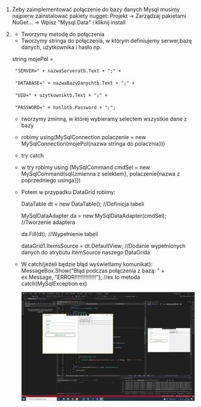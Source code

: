 1. Żeby zaimplementować połączenie do bazy danych Mysql musimy najpierw zainstalować pakiety nugget:
    Projekt -> Zarządzaj pakietami NuGet... -> Wpisz "Mysql.Data" i kliknij install
2. 
    - Tworzymy metodę do połączenia
    - Tworzymy stringa do połączenia, w którym definiujemy serwer,bazę danych, użytkownika i hasło np. 

    string mojePol =
   
        "SERVER=" + nazwaServeratb.Text + ";" +
   
        "DATABASE=" + nazwaBazyDanychtb.Text + ";" +
   
        "UID=" + uzytkowniktb.Text + ";" +
   
        "PASSWORD=" + haslotb.Password + ";"; 


    - tworzymy zminną, w której wybieramy selectem wszystkie dane z bazy
    - robimy using(MySqlConnection polaczenie = new MySqlConnection(mojePol{nazwa stringa do polacznia}))
    - try catch
    - w try robimy using (MySqlCommand  cmdSel = new MySqlCommand(sql{zmienna z selektem}, polaczenie{nazwa z poprzedniego usinga}))
    - Potem w przypadku DataGrid robimy:

  
      
        DataTable dt = new DataTable(); //Definicja tabeli
      
        MySqlDataAdapter da = new MySqlDataAdapter(cmdSel); //Tworzenie adaptera
        
        da.Fill(dt); //Wypełnienie tabeli
      
        dataGrid1.ItemsSource = dt.DefaultView; //Dodanie wypełnionych danych do atrybutu ItemSource naszego DataGrida


      
    - W catch(jeżeli będzie błąd wyświetlamy komunikat): 
        MessageBox.Show("Błąd podczas połączenia z bazą: " + ex.Message, "ERROR!!!!!!!!!!!!!!"); //ex to metoda catch(MySqlException ex)

        
        ![alt text](Bruno.Buczkowski.database_connection.PNG)
